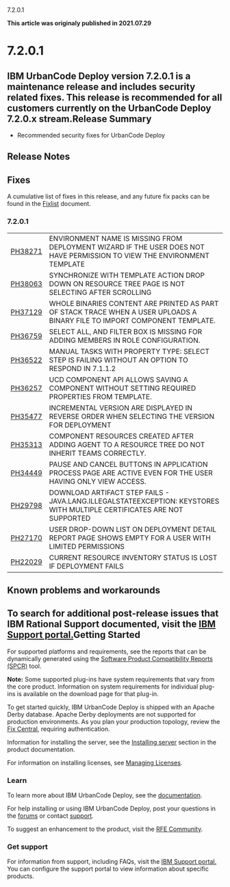





7.2.0.1

**This article was originaly published in 2021.07.29**


7.2.0.1
=======




IBM UrbanCode Deploy version 7.2.0.1 is a maintenance release and includes security related fixes. This release is recommended for all customers currently on the UrbanCode Deploy 7.2.0.x stream.Release Summary
---------------

  
* Recommended security fixes for UrbanCode Deploy

Release Notes
-------------

  
Fixes
-----


A cumulative list of fixes in this release, and any future fix packs can be found in the [Fixlist](https://www.urbancode.com/whats-new/deployfixlist/) document.

### 7.2.0.1




|  |  |
| --- | --- |
| [PH38271](http://www.ibm.com/support/docview.wss?uid=swg1PH38271) | ENVIRONMENT NAME IS MISSING FROM DEPLOYMENT WIZARD IF THE USER DOES NOT HAVE PERMISSION TO VIEW THE ENVIRONMENT TEMPLATE |
| [PH38063](http://www.ibm.com/support/docview.wss?uid=swg1PH38063) | SYNCHRONIZE WITH TEMPLATE ACTION DROP DOWN ON RESOURCE TREE PAGE IS NOT SELECTING AFTER SCROLLING |
| [PH37129](http://www.ibm.com/support/docview.wss?uid=swg1PH37129) | WHOLE BINARIES CONTENT ARE PRINTED AS PART OF STACK TRACE WHEN A USER UPLOADS A BINARY FILE TO IMPORT COMPONENT TEMPLATE. |
| [PH36759](http://www.ibm.com/support/docview.wss?uid=swg1PH36759) | SELECT ALL, AND FILTER BOX IS MISSING FOR ADDING MEMBERS IN ROLE CONFIGURATION. |
| [PH36522](http://www.ibm.com/support/docview.wss?uid=swg1PH36522) | MANUAL TASKS WITH PROPERTY TYPE: SELECT STEP IS FAILING WITHOUT AN OPTION TO RESPOND IN 7.1.1.2 |
| [PH36257](http://www.ibm.com/support/docview.wss?uid=swg1PH36257) | UCD COMPONENT API ALLOWS SAVING A COMPONENT WITHOUT SETTING REQUIRED PROPERTIES FROM TEMPLATE. |
| [PH35477](http://www.ibm.com/support/docview.wss?uid=swg1PH35477) | INCREMENTAL VERSION ARE DISPLAYED IN REVERSE ORDER WHEN SELECTING THE VERSION FOR DEPLOYMENT |
| [PH35313](http://www.ibm.com/support/docview.wss?uid=swg1PH35313) | COMPONENT RESOURCES CREATED AFTER ADDING AGENT TO A RESOURCE TREE DO NOT INHERIT TEAMS CORRECTLY. |
| [PH34449](http://www.ibm.com/support/docview.wss?uid=swg1PH34449) | PAUSE AND CANCEL BUTTONS IN APPLICATION PROCESS PAGE ARE ACTIVE EVEN FOR THE USER HAVING ONLY VIEW ACCESS. |
| [PH29798](http://www.ibm.com/support/docview.wss?uid=swg1PH29798) | DOWNLOAD ARTIFACT STEP FAILS - JAVA.LANG.ILLEGALSTATEEXCEPTION: KEYSTORES WITH MULTIPLE CERTIFICATES ARE NOT SUPPORTED |
| [PH27170](http://www.ibm.com/support/docview.wss?uid=swg1PH27170) | USER DROP-DOWN LIST ON DEPLOYMENT DETAIL REPORT PAGE SHOWS EMPTY FOR A USER WITH LIMITED PERMISSIONS |
| [PH22029](http://www.ibm.com/support/docview.wss?uid=swg1PH22029) | CURRENT RESOURCE INVENTORY STATUS IS LOST IF DEPLOYMENT FAILS |


Known problems and workarounds
------------------------------


To search for additional post-release issues that IBM Rational Support documented, visit the [IBM Support portal.](https://www-947.ibm.com/support/entry/myportal/support?brandind=Rational)Getting Started
---------------

  
For supported platforms and requirements, see the reports that can be dynamically generated using the [Software Product Compatibility Reports (SPCR)](https://www.ibm.com/software/reports/compatibility/clarity/index.html) tool.

**Note:** Some supported plug-ins have system requirements that vary from the core product. Information on system requirements for individual plug-ins is available on the download page for that plug-in.

To get started quickly, IBM UrbanCode Deploy is shipped with an Apache Derby database. Apache Derby deployments are not supported for production environments. As you plan your production topology, review the [Fix Central](https://www.ibm.com/support/fixcentral/swg/selectFixes?parent=ibm~Rational&product=ibm/Rational/IBM+UrbanCode+Deploy&release=All&platform=All&function=all), requiring authentication.

Information for installing the server, see the [Installing server](http://www-01.ibm.com/support/knowledgecenter/SS4GSP_7.2.0/com.ibm.udeploy.install.doc/topics/install_ch.html) section in the product documentation.

For information on installing licenses, see [Managing Licenses](https://www.ibm.com/support/knowledgecenter/SS4GSP_7.2.0/com.ibm.udeploy.doc/topics/licenseManage.html).
### Learn


To learn more about IBM UrbanCode Deploy, see the [documentation](http://www-01.ibm.com/support/knowledgecenter/SS4GSP_7.2.0/com.ibm.udeploy.doc/ucd_version_welcome.html).

For help installing or using IBM UrbanCode Deploy, post your questions in the [forums](https://developer.ibm.com/answers?community=urbancode) or contact [support](http://www-947.ibm.com/support/entry/portal/support?brandind=Rational).

To suggest an enhancement to the product, visit the [RFE Community](http://www.ibm.com/developerworks/rfe/execute?use_case=submitRfe).
### Get support


For information from support, including FAQs, visit the [IBM Support portal.](https://www.ibm.com/support/home) You can configure the support portal to view information about specific products.





